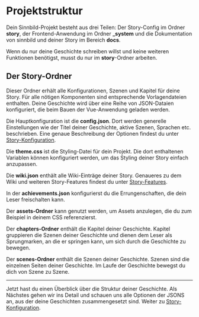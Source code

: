 # Projektstruktur

Dein Sinnbild-Projekt besteht aus drei Teilen: Der Story-Config im Ordner **story**, der Frontend-Anwendung im Ordner **_system** und die Dokumentation von sinnbild und deiner Story im Bereich **docs**.

Wenn du nur deine Geschichte schreiben willst und keine weiteren Funktionen benötigst, musst du nur im **story**-Ordner arbeiten.

## Der Story-Ordner

Dieser Ordner erhält alle Konfigurationen, Szenen und Kapitel für deine Story. Für alle nötigen Komponenten sind entsprechende Vorlagendateien enthalten. Deine Geschichte wird über eine Reihe von JSON-Dataien konfiguriert, die beim Bauen der Vue-Anwendung geladen werden. 

Die Hauptkonfiguration ist die **config.json**. Dort werden generelle Einstellungen wie der Titel deiner Geschichte, aktive Szenen, Sprachen etc. beschrieben. Eine genaue Beschreibung der Optionen findest du unter [Story-Konfiguration](story-configuration.md).

Die **theme.css** ist die Styling-Datei für dein Projekt. Die dort enthaltenen Variablen können konfiguriert werden, um das Styling deiner Story einfach anzupassen.

Die **wiki.json** enthält alle Wiki-Einträge deiner Story. Genaueres zu dem Wiki und weiteren Story-Features findest du unter [Story-Features](./story-features.md).

In der **achievements.json** konfigurierst du die Errungenschaften, die dein Leser freischalten kann.

Der **assets-Ordner** kann genutzt werden, um Assets anzulegen, die du zum Beispiel in deinem CSS referenzierst.

Der **chapters-Ordner** enthält die Kapitel deiner Geschichte. Kapitel gruppieren die Szenen deiner Geschichte und dienen dem Leser als Sprungmarken, an die er springen kann, um sich durch die Geschichte zu bewegen.

Der **scenes-Ordner** enthält die Szenen deiner Geschichte. Szenen sind die einzelnen Seiten deiner Geschichte. Im Laufe der Geschichte bewegst du dich von Szene zu Szene.

___

Jetzt hast du einen Überblick über die Struktur deiner Geschichte. Als Nächstes gehen wir ins Detail und schauen uns alle Optionen der JSONS an, aus der deine Geschichten zusammengesetzt sind. Weiter zu [Story-Konfiguration](./story-configuration.md).